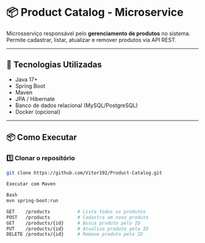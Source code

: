 # 📦 Product Catalog - Microservice

Microsserviço responsável pelo **gerenciamento de produtos** no sistema.  
Permite cadastrar, listar, atualizar e remover produtos via API REST.

---

## 🚀 Tecnologias Utilizadas
- Java 17+
- Spring Boot
- Maven
- JPA / Hibernate
- Banco de dados relacional (MySQL/PostgreSQL)
- Docker (opcional)

---

## 📦 Como Executar

### 1️⃣ Clonar o repositório
```bash
git clone https://github.com/Vitor192/Product-Catalog.git

Executar com Maven

Bash
mvn spring-boot:run

GET    /products          # Lista todos os produtos
POST   /products          # Cadastra um novo produto
GET    /products/{id}     # Busca produto pelo ID
PUT    /products/{id}     # Atualiza produto pelo ID
DELETE /products/{id}     # Remove produto pelo ID


